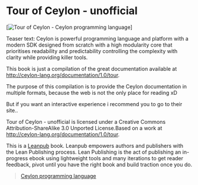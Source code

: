 # Tour of Ceylon - unofficial 

[![Tour of Ceylon - Ceylon programming language](https://s3.amazonaws.com/titlepages.leanpub.com/ceylon-tour/large?1384112372)]

Teaser text:
Ceylon is powerful programming language and platform with a modern SDK designed from scratch with a high modularity core that prioritises readability and predictability controlling the complexity with clarity while providing killer tools.


This book is just a compilation of the great documentation available at http://ceylon-lang.org/documentation/1.0/tour.

The purpose of this compilation is to provide the Ceylon documentation in multiple formats, because the web is not the only place for reading xD

But if you want an interactive experience i recommend you to go to their site..

Tour of Ceylon - unofficial is licensed under a Creative Commons Attribution-ShareAlike 3.0 Unported License.Based on a work at http://ceylon-lang.org/documentation/1.0/tour.


This is a [Leanpub](https://leanpub.com) book. Leanpub empowers authors and publishers with the Lean Publishing process. Lean Publishing is the act of publishing an in-progress ebook using lightweight tools and many iterations to get reader feedback, pivot until you have the right book and build traction once you do.


>[Ceylon programming language](http://ceylon-lang.org) 

